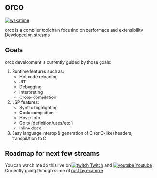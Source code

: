 # orco
[![wakatime](https://wakatime.com/badge/github/InfiniteCoder01/orco.svg)](https://wakatime.com/badge/github/InfiniteCoder01/orco)

orco is a compiler toolchain focusing on performace and extensibility
[Developed on streams](https://www.youtube.com/playlist?list=PLvZASPqsD2VjqJ6968gEhoLlCn0i0rqHH)

## Goals
orco development is currently guided by those goals:
1. Runtime features such as:
   - Hot code reloading
   - JIT
   - Debugging
   - Interpreting
   - Cross-compilation
2. LSP features:
   - Syntax highlighting
   - Code completion
   - Hover info
   - Go to [definition/uses/etc.]
   - Inline docs
3. Easy language interop & generation of C (or C-like) headers, transpilation to C

## Roadmap for next few streams
You can watch me do this live on [![twitch](https://assets.twitch.tv/assets/favicon-16-52e571ffea063af7a7f4.png) Twitch](https://www.twitch.tv/infinitecoder01) and [![youtube](https://www.youtube.com/favicon.ico) Youtube](https://www.youtube.com/@InfiniteCoder02/)
Currently going through some of [rust by example](<https://doc.rust-lang.org/stable/rust-by-example/>)
